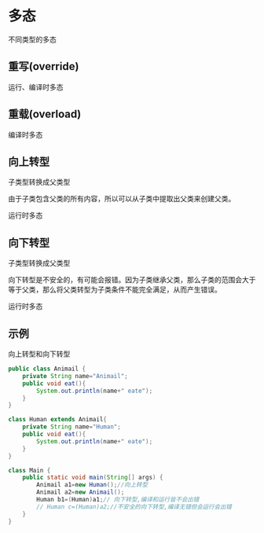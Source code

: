 # 多态

不同类型的多态

## 重写(override)

运行、编译时多态
## 重载(overload)
编译时多态
## 向上转型

子类型转换成父类型

由于子类包含父类的所有内容，所以可以从子类中提取出父类来创建父类。

运行时多态

## 向下转型
子类型转换成父类型

向下转型是不安全的，有可能会报错。因为子类继承父类，那么子类的范围会大于等于父类，那么将父类转型为子类条件不能完全满足，从而产生错误。

运行时多态

## 示例

向上转型和向下转型

```java
public class Animail {
    private String name="Animail";
    public void eat(){
        System.out.println(name+" eate");
    }
}

class Human extends Animail{
    private String name="Human";
    public void eat(){
        System.out.println(name+" eate");
    }
}

class Main {
    public static void main(String[] args) {
        Animail a1=new Human();//向上转型
        Animail a2=new Animail();
        Human b1=(Human)a1;// 向下转型,编译和运行皆不会出错
        // Human c=(Human)a2;//不安全的向下转型,编译无错但会运行会出错
    }
}
```

